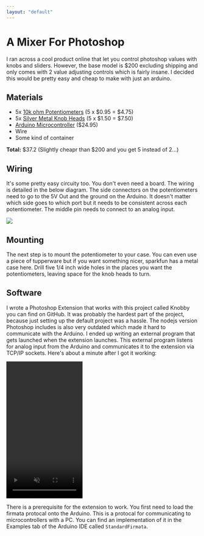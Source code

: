 ```yaml
--- 
layout: "default"
---
```

# A Mixer For Photoshop

I ran across a cool product online that let you control photoshop values with knobs and sliders. However, the base model is $200 excluding shipping and only comes with 2 value adjusting controls which is fairly insane. I decided this would be pretty easy and cheap to make with just an arduino. 

## Materials
- 5x [10k ohm Potentiometers](https://www.sparkfun.com/products/9939) (5 x $0.95 = $4.75)
- 5x [Silver Metal Knob Heads](https://www.sparkfun.com/products/10001) (5 x $1.50 = $7.50)
- [Arduino Microcontroller](https://www.sparkfun.com/products/11021) ($24.95)
- Wire
- Some kind of container

**Total:** $37.2 (Slightly cheapr than $200 and you get 5 instead of 2...)

## Wiring
It's some pretty easy circuity too. You don't even need a board. The wiring is detailed in the below diagram. The side connectors on the potentiometers need to go to the 5V Out and the ground on the Arduino. It doesn't matter which side goes to which port but it needs to be consistent across each potentiometer. The middle pin needs to connect to an analog input.

<img src="https://www.arduino.cc/en/uploads/Tutorial/AnalogReadSerial_BB.png" />

## Mounting
The next step is to mount the potentiometer to your case. You can even use a piece of tupperware but if you want something nicer, sparkfun has a metal case here. Drill five 1/4 inch wide holes in the places you want the potentiometers, leaving space for the knob heads to turn.

## Software
I wrote a Photoshop Extension that works with this project called Knobby you can find on GitHub. It was probably the hardest part of the project, because just setting up the default project was a hassle. The nodejs version Photoshop includes is also very outdated which made it hard to communicate with the Arduino. I ended up writing an external program that gets launched when the extension launches. This external program listens for analog input from the Arduino and communicates it to the extension via TCP/IP sockets. Here's about a minute after I got it working:

<div>
  <video class='snap' width="200" height="360" autoplay loop muted><source src="https://raw.githubusercontent.com/BenLorantfy/BenLorantfy.github.io/master/img/knobby_tests.mp4" type="video/mp4"/> </video> 
</div>


There is a prerequisite for the extension to work. You first need to load the firmata protocal onto the Arduino. This is a protocal for communicating to microcontrollers with a PC. You can find an implementation of it in the Examples tab of the Arduino IDE called `StandardFirmata`.
